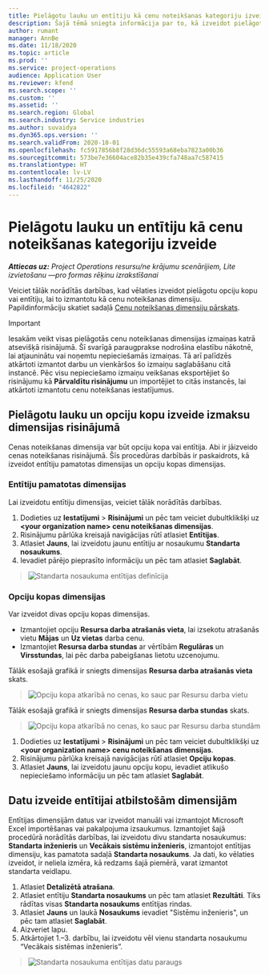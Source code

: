 ```yaml
---
title: Pielāgotu lauku un entītiju kā cenu noteikšanas kategoriju izveide
description: Šajā tēmā sniegta informācija par to, kā izveidot pielāgotas opciju kopas vai entitījas.
author: rumant
manager: AnnBe
ms.date: 11/18/2020
ms.topic: article
ms.prod: ''
ms.service: project-operations
audience: Application User
ms.reviewer: kfend
ms.search.scope: ''
ms.custom: ''
ms.assetid: ''
ms.search.region: Global
ms.search.industry: Service industries
ms.author: suvaidya
ms.dyn365.ops.version: ''
ms.search.validFrom: 2020-10-01
ms.openlocfilehash: fc5917856b8f28d36dc55593a68eba7823a00b36
ms.sourcegitcommit: 573be7e36604ace82b35e439cfa748aa7c587415
ms.translationtype: HT
ms.contentlocale: lv-LV
ms.lasthandoff: 11/25/2020
ms.locfileid: "4642822"
---
```

# <a name="create-custom-fields-and-entities-as-pricing-dimensions"></a>Pielāgotu lauku un entītiju kā cenu noteikšanas kategoriju izveide

_**Attiecas uz:** Project Operations resursu/ne krājumu scenārijiem, Lite izvietošanu —pro formas rēķinu izrakstīšanai_

Veiciet tālāk norādītās darbības, kad vēlaties izveidot pielāgotu opciju kopu vai entītiju, lai to izmantotu kā cenu noteikšanas dimensiju. Papildinformāciju skatiet sadaļā [Cenu noteikšanas dimensiju pārskats](pricing-dimensions-overview.md).  

> [!IMPORTANT]
> Iesakām veikt visas pielāgotās cenu noteikšanas dimensijas izmaiņas katrā atsevišķā risinājumā. Šī svarīgā paraugprakse nodrošina elastību nākotnē, lai atjauninātu vai noņemtu nepieciešamās izmaiņas. Tā arī palīdzēs atkārtoti izmantot darbu un vienkāršos šo izmaiņu saglabāšanu citā instancē. Pēc visu nepieciešamo izmaiņu veikšanas eksportējiet šo risinājumu kā **Pārvaldītu risinājumu** un importējiet to citās instancēs, lai atkārtoti izmantotu cenu noteikšanas iestatījumus.

  
## <a name="create-custom-fields-and-option-sets-in-the-pricing-dimension-solution"></a>Pielāgotu lauku un opciju kopu izveide izmaksu dimensijas risinājumā

Cenas noteikšanas dimensija var būt opciju kopa vai entītija. Abi ir jāizveido cenas noteikšanas risinājumā. Šīs procedūras darbībās ir paskaidrots, kā izveidot entītiju pamatotas dimensijas un opciju kopas dimensijas.

### <a name="entity-based-dimensions"></a>Entītiju pamatotas dimensijas
Lai izveidotu entītiju dimensijas, veiciet tālāk norādītās darbības.

1. Dodieties uz **Iestatījumi** > **Risinājumi** un pēc tam veiciet dubultklikšķi uz **\<your organization name> cenu noteikšanas dimensijas**.
2. Risinājumu pārlūka kreisajā navigācijas rūtī atlasiet **Entītijas**.
3. Atlasiet **Jauns**, lai izveidotu jaunu entītiju ar nosaukumu **Standarta nosaukums**. 
4. Ievadiet pārējo pieprasīto informāciju un pēc tam atlasiet **Saglabāt**.

> ![Standarta nosaukuma entītijas definīcija](media/Standard-Title-entity-definition.png)

### <a name="option-set-based-dimensions"></a>Opciju kopas dimensijas 
Var izveidot divas opciju kopas dimensijas. 

- Izmantojiet opciju **Resursa darba atrašanās vieta**, lai izsekotu atrašanās vietu **Mājas** un **Uz vietas** darba cenu. 
- Izmantojiet **Resursa darba stundas** ar vērtībām **Regulāras** un **Virsstundas**, lai pēc darba pabeigšanas lietotu uzcenojumu.

Tālāk esošajā grafikā ir sniegts dimensijas **Resursa darba atrašanās vieta** skats. 

> ![Opciju kopa atkarībā no cenas, ko sauc par Resursu darba vietu](media/Option-set-PD-called-Resource-Work-Location.png)

Tālāk esošajā grafikā ir sniegts dimensijas **Resursa darba stundas** skats. 

> ![Opciju kopa atkarībā no cenas, ko sauc par Resursu darba stundām](media/Option-set-PD-called-Resource-Work-Hours.png)

1. Dodieties uz **Iestatījumi** > **Risinājumi** un pēc tam veiciet dubultklikšķi uz **\<your organization name> cenu noteikšanas dimensijas**. 
2. Risinājumu pārlūka kreisajā navigācijas rūtī atlasiet **Opciju kopas**. 
3. Atlasiet **Jauns**, lai izveidotu jaunu opciju kopu, ievadiet atlikušo nepieciešamo informāciju un pēc tam atlasiet **Saglabāt**.

## <a name="create-data-for-entity-based-dimensions"></a>Datu izveide entītijai atbilstošām dimensijām

Entītijas dimensijām datus var izveidot manuāli vai izmantojot Microsoft Excel importēšanas vai pakalpojuma izsaukumus. Izmantojiet šajā procedūrā norādītās darbības, lai izveidotu divu standarta nosaukumus: **Standarta inženieris** un **Vecākais sistēmu inženieris**, izmantojot entītijas dimensiju, kas pamatota sadaļā **Standarta nosaukums**. Ja dati, ko vēlaties izveidot, ir neliela izmēra, kā redzams šajā piemērā, varat izmantot standarta veidlapu.

1. Atlasiet **Detalizētā atrašana**.
2. Atlasiet entītiju **Standarta nosaukums** un pēc tam atlasiet **Rezultāti**. Tiks rādītas visas **Standarta nosaukums** entītijas rindas.
3. Atlasiet **Jauns** un laukā **Nosaukums** ievadiet "Sistēmu inženieris", un pēc tam atlasiet **Saglabāt**.
4. Aizveriet lapu. 
5. Atkārtojiet 1.–3. darbību, lai izveidotu vēl vienu standarta nosaukumu “Vecākais sistēmas inženieris”.

> ![Standarta nosaukuma entītijas datu paraugs](media/ST-data.png)
